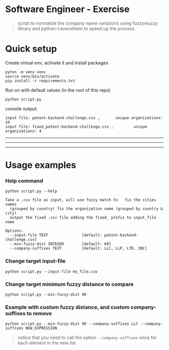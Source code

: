 # Software Engineer - Exercise

> script to normalize the company name variations using fuzzywuzzy library and  python-Levenshtein to speed up the process

# Quick setup

Create virtual env, activate it and install packages 

```
pyton -m venv venv
source venv/bin/activate
pip install -r requirements.txt
```

Run on with default values (in the root of this repo)

```
python script.py
```

console output:
```
input file: patent-backend-challenge.csv ,       unique organizations: 34 
input file: fixed_patent-backend-challenge.csv ,         unique organizations: 4
```



***
***
***


# Usage examples


### Help command
```
python script.py --help
```

```
Take a .csv file as input, will use fuzzy match to   fix the cities names
  (grouped by country) fix the organization name (grouped by country & city)
  output the fixed .csv file adding the fixed_ prefix to input_file name

Options:
  --input-file TEXT               [default: patent-backend-challenge.csv]
  --min-fuzzy-dist INTEGER        [default: 60]
  --company-suffixes TEXT         [default: LLC, LLP, LTD, INC]
```


### Change target input-file

```
python script.py --input-file my_file.csv
```

### Change target minimum fuzzy distance to compare

```
python script.py --min-fuzzy-dist 90
```

### Example with custom fuzzy distance, and custom company-suffixes to remove

```
python script.py --min-fuzzy-dist 90 --company-suffixes LLC --company-suffixes NEW_EXPRESSION
```

> notice that you need to call the option  `--company-suffixes` once for each element in the new list